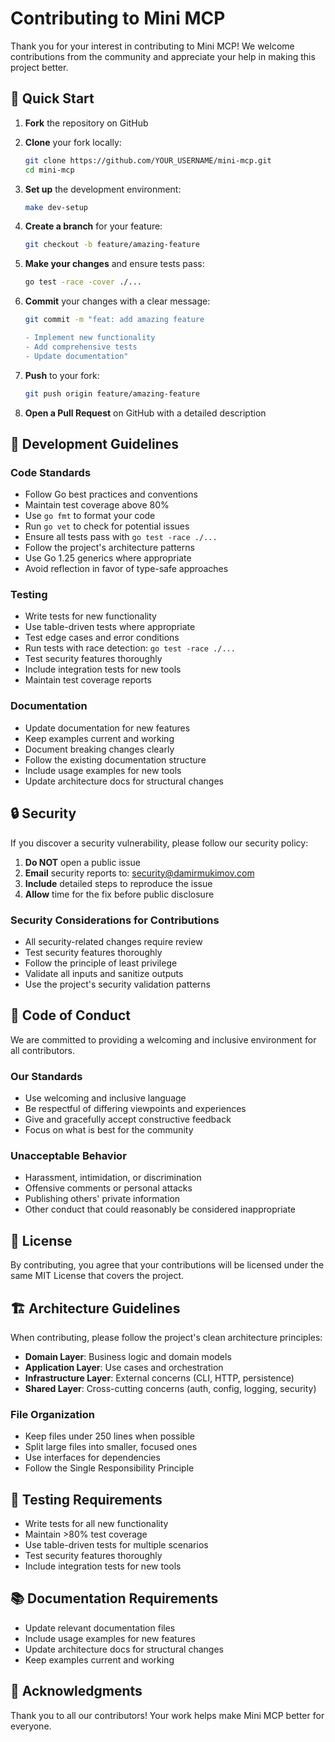 # Contributing to Mini MCP

Thank you for your interest in contributing to Mini MCP! We welcome contributions from the community and appreciate your help in making this project better.

## 🚀 Quick Start

1. **Fork** the repository on GitHub
2. **Clone** your fork locally:
   ```bash
   git clone https://github.com/YOUR_USERNAME/mini-mcp.git
   cd mini-mcp
   ```

3. **Set up** the development environment:
   ```bash
   make dev-setup
   ```

4. **Create a branch** for your feature:
   ```bash
   git checkout -b feature/amazing-feature
   ```

5. **Make your changes** and ensure tests pass:
   ```bash
   go test -race -cover ./...
   ```

6. **Commit** your changes with a clear message:
   ```bash
   git commit -m "feat: add amazing feature

   - Implement new functionality
   - Add comprehensive tests
   - Update documentation"
   ```

7. **Push** to your fork:
   ```bash
   git push origin feature/amazing-feature
   ```

8. **Open a Pull Request** on GitHub with a detailed description

## 🧪 Development Guidelines

### Code Standards

- Follow Go best practices and conventions
- Maintain test coverage above 80%
- Use `go fmt` to format your code
- Run `go vet` to check for potential issues
- Ensure all tests pass with `go test -race ./...`
- Follow the project's architecture patterns
- Use Go 1.25 generics where appropriate
- Avoid reflection in favor of type-safe approaches

### Testing

- Write tests for new functionality
- Use table-driven tests where appropriate
- Test edge cases and error conditions
- Run tests with race detection: `go test -race ./...`
- Test security features thoroughly
- Include integration tests for new tools
- Maintain test coverage reports

### Documentation

- Update documentation for new features
- Keep examples current and working
- Document breaking changes clearly
- Follow the existing documentation structure
- Include usage examples for new tools
- Update architecture docs for structural changes

## 🔒 Security

If you discover a security vulnerability, please follow our security policy:

1. **Do NOT** open a public issue
2. **Email** security reports to: security@damirmukimov.com
3. **Include** detailed steps to reproduce the issue
4. **Allow** time for the fix before public disclosure

### Security Considerations for Contributions

- All security-related changes require review
- Test security features thoroughly
- Follow the principle of least privilege
- Validate all inputs and sanitize outputs
- Use the project's security validation patterns

## 📝 Code of Conduct

We are committed to providing a welcoming and inclusive environment for all contributors.

### Our Standards

- Use welcoming and inclusive language
- Be respectful of differing viewpoints and experiences
- Give and gracefully accept constructive feedback
- Focus on what is best for the community

### Unacceptable Behavior

- Harassment, intimidation, or discrimination
- Offensive comments or personal attacks
- Publishing others' private information
- Other conduct that could reasonably be considered inappropriate

## 📄 License

By contributing, you agree that your contributions will be licensed under the same MIT License that covers the project.

## 🏗️ Architecture Guidelines

When contributing, please follow the project's clean architecture principles:

- **Domain Layer**: Business logic and domain models
- **Application Layer**: Use cases and orchestration
- **Infrastructure Layer**: External concerns (CLI, HTTP, persistence)
- **Shared Layer**: Cross-cutting concerns (auth, config, logging, security)

### File Organization

- Keep files under 250 lines when possible
- Split large files into smaller, focused ones
- Use interfaces for dependencies
- Follow the Single Responsibility Principle

## 🧪 Testing Requirements

- Write tests for all new functionality
- Maintain >80% test coverage
- Use table-driven tests for multiple scenarios
- Test security features thoroughly
- Include integration tests for new tools

## 📚 Documentation Requirements

- Update relevant documentation files
- Include usage examples for new features
- Update architecture docs for structural changes
- Keep examples current and working

## 🙏 Acknowledgments

Thank you to all our contributors! Your work helps make Mini MCP better for everyone.
